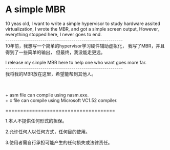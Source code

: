 # A simple MBR


10 yeas old, I want to write a simple hypervisor to study hardware assited virtualization, 
I wrote the MBR, and got a simple screen output,
However, everything stopped here, I never goes to end.
<br/>---------------------------------------------------------<br/>
10年前，我想写一个简单的hypervisor学习硬件辅助虚拟化，
我写了MBR，并且得到了一些简单的输出，
但最终，我没能走更远。

I release my simple MBR here to help one who want goes more far.
<br/>---------------------------------------------------------<br/>
我将我的MBR放在这里，希望能帮到其他人。

<br>
<br>
+   asm file can compile using nasm.exe.<br>
+   c file can compile using Microsoft VC1.52 compiler.<br/>

=====================================

1.本人不提供任何形式的担保。

2.允许任何人以任何方式，任何目的使用。

3.使用者需自行承担可能产生的任何损失或法律责任。
